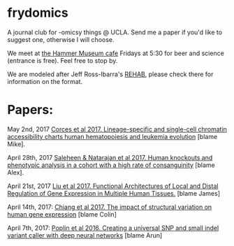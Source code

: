 # frydomics
A journal club for -omicsy things @ UCLA. Send me a paper if you'd like to suggest one, otherwise I will choose. 

We meet at [the Hammer Museum cafe](https://hammer.ucla.edu/ammo/) Fridays at 5:30 for beer and science (entrance is free). Feel free to stop by.

We are modeled after Jeff Ross-Ibarra's [REHAB](http://www.rilab.org/rehab.html), please check there for information on the format. 

# Papers:

May 2nd, 2017 [Corces et al 2017. Lineage-specific and single-cell chromatin accessibility charts human hematopoiesis and leukemia evolution](https://www.nature.com/ng/journal/v48/n10/full/ng.3646.html) [blame Mike].

April 28th, 2017 [Saleheen & Natarajan et al 2017. Human knockouts and phenotypic analysis in a cohort with a high rate of consanguinity](https://www.nature.com/nature/journal/v544/n7649/full/nature22034.html) [blame Alex].

April 21st, 2017 [Liu et al 2017. Functional Architectures of Local and Distal Regulation of Gene Expression in Multiple Human Tissues.](https://www.ncbi.nlm.nih.gov/pubmed/28343628) [blame James]

April 14th, 2017: [Chiang et al 2017. The impact of structural variation on human gene expression](http://www.nature.com/ng/journal/vaop/ncurrent/full/ng.3834.html) [blame Colin]

April 7th, 2017: [Poplin et al 2016. Creating a universal SNP and small indel variant caller with deep neural networks](http://biorxiv.org/content/early/2016/12/21/092890) [blame Arun]
